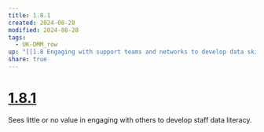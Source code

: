 ```yaml
---
title: 1.8.1
created: 2024-08-28
modified: 2024-08-28
tags:
  - UK-DMM_row
up: "[[1.8 Engaging with support teams and networks to develop data skills]]"
share: true
---
```

# [1.8.1](1.8.1.md)

Sees little or no value in engaging with others to develop staff data literacy.
